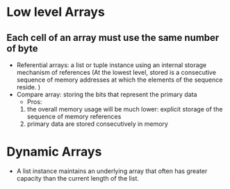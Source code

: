 # Low level Arrays
## Each cell of an array must use the same number of byte
* Referential arrays: a list or tuple instance using an internal storage mechanism of references
(At the lowest level, stored is a consecutive sequence of memory addresses at which the elements of the sequence reside. )
* Compare array: storing the bits that represent the primary data
  * Pros:  
  1. the overall memory usage will be much lower: explicit storage of the sequence of memory references
  2. primary data are stored consecutively in memory

# Dynamic Arrays
* A list instance maintains an underlying array that often has greater capacity than the current length of the list.


  
